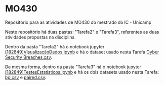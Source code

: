 # MO430
Repositório para as atividades de MO430 do mestrado do IC - Unicamp


Neste repositório há duas pastas: "Tarefa2" e "Tarefa3", referentes as duas atividades propostas na disciplina.

Dentro da pasta "Tarefa2" há o notebook jupyter [[182849]VisualizaçãoDados.ipynb](https://github.com/ingridapb/MO430/blob/main/Tarefa2/%5B182849%5DVisualiza%C3%A7%C3%A3oDados.ipynb) e há o dataset usado nesta Tarefa [Cyber Security Breaches.csv](https://github.com/ingridapb/MO430/blob/main/Tarefa2/Cyber%20Security%20Breaches.csv).

Da mesma forma, dentro da pasta "Tarefa3" há o notebook jupyter [[182849]TestesEstatisticos.ipynb](https://github.com/ingridapb/MO430/blob/main/Tarefa3/%5B182849%5DTestesEstatisticos.ipynb) e há os dois datasets usado nesta Tarefa: [bp.csv](https://github.com/ingridapb/MO430/blob/main/Tarefa3/bp.csv) e [paired.csv](https://github.com/ingridapb/MO430/blob/main/Tarefa3/paired.csv).
